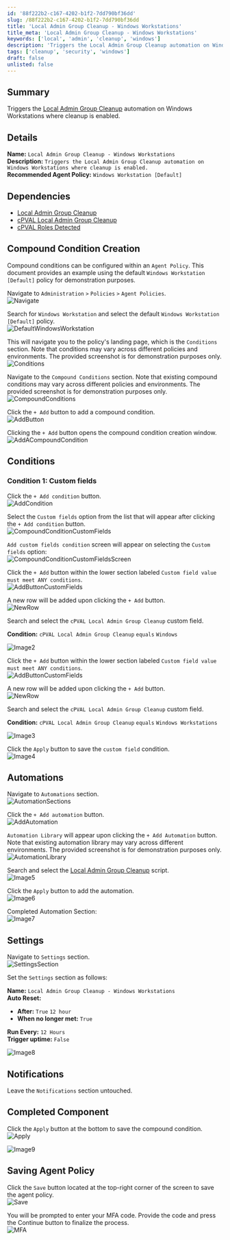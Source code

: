 ```yaml
---
id: '88f222b2-c167-4202-b1f2-7dd790bf36dd'
slug: /88f222b2-c167-4202-b1f2-7dd790bf36dd
title: 'Local Admin Group Cleanup - Windows Workstations'
title_meta: 'Local Admin Group Cleanup - Windows Workstations'
keywords: ['local', 'admin', 'cleanup', 'windows']
description: 'Triggers the Local Admin Group Cleanup automation on Windows Workstations where cleanup is enabled.'
tags: ['cleanup', 'security', 'windows']
draft: false
unlisted: false
---
```


## Summary

Triggers the [Local Admin Group Cleanup](/docs/27432f96-a5bf-4605-b2c8-fd046487b2db) automation on Windows Workstations where cleanup is enabled.

## Details

**Name:** `Local Admin Group Cleanup - Windows Workstations`  
**Description:** `Triggers the Local Admin Group Cleanup automation on Windows Workstations where cleanup is enabled.`  
**Recommended Agent Policy:** `Windows Workstation [Default]`

## Dependencies

- [Local Admin Group Cleanup](/docs/27432f96-a5bf-4605-b2c8-fd046487b2db)  
- [cPVAL Local Admin Group Cleanup](/docs/d39ab865-2fad-461f-8c39-6540e0199b8e)  
- [cPVAL Roles Detected](/docs/e9ec73dd-98b1-4436-a027-4ee8906f7cba)

## Compound Condition Creation

Compound conditions can be configured within an `Agent Policy`. This document provides an example using the default `Windows Workstation [Default]` policy for demonstration purposes.

Navigate to `Administration` `>` `Policies` `>` `Agent Policies`.  
![Navigate](../../../static/img/docs/6cd46a25-ff1e-42db-9bed-9ea70cbaf8c0/agentpolicies.webp)

Search for `Windows Workstation` and select the default `Windows Workstation [Default]` policy.  
![DefaultWindowsWorkstation](../../../static/img/docs/6cd46a25-ff1e-42db-9bed-9ea70cbaf8c0/defaultwindowsworkstations.webp)

This will navigate you to the policy's landing page, which is the `Conditions` section. Note that conditions may vary across different policies and environments. The provided screenshot is for demonstration purposes only.  
![Conditions](../../../static/img/docs/6cd46a25-ff1e-42db-9bed-9ea70cbaf8c0/windowsworkstationsconditionssection.webp)

Navigate to the `Compound Conditions` section. Note that existing compound conditions may vary across different policies and environments. The provided screenshot is for demonstration purposes only.  
![CompoundConditions](../../../static/img/docs/6cd46a25-ff1e-42db-9bed-9ea70cbaf8c0/windowsworkstationscompoundconditionssection.webp)

Click the `+ Add` button to add a compound condition.  
![AddButton](../../../static/img/docs/6cd46a25-ff1e-42db-9bed-9ea70cbaf8c0/addbutton.webp)

Clicking the `+ Add` button opens the compound condition creation window.  
![AddACompoundCondition](../../../static/img/docs/6cd46a25-ff1e-42db-9bed-9ea70cbaf8c0/addacompoundcondition.webp)

## Conditions

### Condition 1: Custom fields

Click the `+ Add condition` button.  
![AddCondition](../../../static/img/docs/6cd46a25-ff1e-42db-9bed-9ea70cbaf8c0/addcondition.webp)

Select the `Custom fields` option from the list that will appear after clicking the `+ Add condition` button.  
![CompoundConditionCustomFields](../../../static/img/docs/6cd46a25-ff1e-42db-9bed-9ea70cbaf8c0/compoundconditioncustomfields.webp)

`Add custom fields condition` screen will appear on selecting the `Custom fields` option:  
![CompoundConditionCustomFieldsScreen](../../../static/img/docs/6cd46a25-ff1e-42db-9bed-9ea70cbaf8c0/compoundconditioncustomfieldsscreen.webp)

Click the `+ Add` button within the lower section labeled `Custom field value must meet ANY conditions`.  
![AddButtonCustomFields](../../../static/img/docs/6cd46a25-ff1e-42db-9bed-9ea70cbaf8c0/addbuttoncustomfields.webp)

A new row will be added upon clicking the `+ Add` button.  
![NewRow](../../../static/img/docs/6cd46a25-ff1e-42db-9bed-9ea70cbaf8c0/searchcustomfield.webp)

Search and select the `cPVAL Local Admin Group Cleanup` custom field.

**Condition:** `cPVAL Local Admin Group Cleanup` `equals` `Windows`

![Image2](../../../static/img/docs/fa339801-d0b8-4ce4-afd1-2468712c76e7/image2.webp)

Click the `+ Add` button within the lower section labeled `Custom field value must meet ANY conditions`.  
![AddButtonCustomFields](../../../static/img/docs/6cd46a25-ff1e-42db-9bed-9ea70cbaf8c0/addbuttoncustomfields.webp)

A new row will be added upon clicking the `+ Add` button.  
![NewRow](../../../static/img/docs/6cd46a25-ff1e-42db-9bed-9ea70cbaf8c0/searchcustomfield.webp)

Search and select the `cPVAL Local Admin Group Cleanup` custom field.

**Condition:** `cPVAL Local Admin Group Cleanup` `equals` `Windows Workstations`

![Image3](../../../static/img/docs/88f222b2-c167-4202-b1f2-7dd790bf36dd/image3.webp)

Click the `Apply` button to save the `custom field` condition.  
![Image4](../../../static/img/docs/88f222b2-c167-4202-b1f2-7dd790bf36dd/image4.webp)

## Automations

Navigate to `Automations` section.  
![AutomationSections](../../../static/img/docs/6cd46a25-ff1e-42db-9bed-9ea70cbaf8c0/automationssection.webp)

Click the `+ Add automation` button.  
![AddAutomation](../../../static/img/docs/6cd46a25-ff1e-42db-9bed-9ea70cbaf8c0/addautomations.webp)

`Automation Library` will appear upon clicking the `+ Add Automation` button. Note that existing automation library may vary across different environments. The provided screenshot is for demonstration purposes only.  
![AutomationLibrary](../../../static/img/docs/6cd46a25-ff1e-42db-9bed-9ea70cbaf8c0/automationlibrary.webp)

Search and select the [Local Admin Group Cleanup](/docs/27432f96-a5bf-4605-b2c8-fd046487b2db) script.  
![Image5](../../../static/img/docs/fa339801-d0b8-4ce4-afd1-2468712c76e7/image5.webp)

Click the `Apply` button to add the automation.  
![Image6](../../../static/img/docs/fa339801-d0b8-4ce4-afd1-2468712c76e7/image6.webp)

Completed Automation Section:  
![Image7](../../../static/img/docs/fa339801-d0b8-4ce4-afd1-2468712c76e7/image7.webp)

## Settings

Navigate to `Settings` section.  
![SettingsSection](../../../static/img/docs/6cd46a25-ff1e-42db-9bed-9ea70cbaf8c0/settingssection.webp)

Set the `Settings` section as follows:  

**Name:** `Local Admin Group Cleanup - Windows Workstations`  
**Auto Reset:**

- **After:** `True` `12 hour`
- **When no longer met:** `True`

**Run Every:** `12 Hours`  
**Trigger uptime:** `False`  

![Image8](../../../static/img/docs/88f222b2-c167-4202-b1f2-7dd790bf36dd/image8.webp)

## Notifications

Leave the `Notifications` section untouched.

## Completed Component

Click the `Apply` button at the bottom to save the compound condition.  
![Apply](../../../static/img/docs/6cd46a25-ff1e-42db-9bed-9ea70cbaf8c0/apply.webp)

![Image9](../../../static/img/docs/88f222b2-c167-4202-b1f2-7dd790bf36dd/image9.webp)

## Saving Agent Policy

Click the `Save` button located at the top-right corner of the screen to save the agent policy.  
![Save](../../../static/img/docs/6cd46a25-ff1e-42db-9bed-9ea70cbaf8c0/save.webp)

You will be prompted to enter your MFA code. Provide the code and press the Continue button to finalize the process.  
![MFA](../../../static/img/docs/6cd46a25-ff1e-42db-9bed-9ea70cbaf8c0/mfa.webp)
